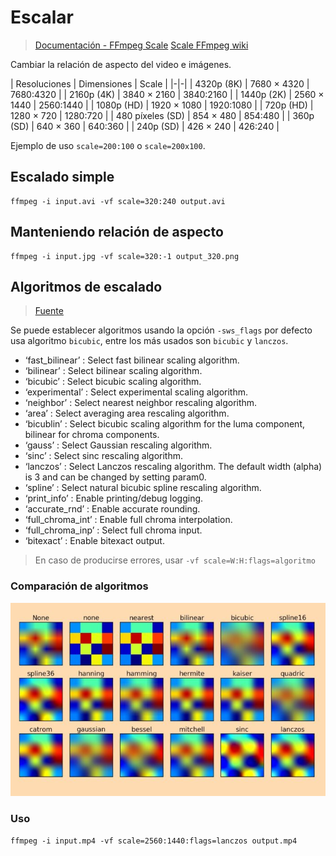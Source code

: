 # Escalar

> [Documentación - FFmpeg Scale](https://ffmpeg.org/ffmpeg-filters.html#scale)
> [Scale FFmpeg wiki](http://trac.ffmpeg.org/wiki/Scaling)


Cambiar la relación de aspecto del video e imágenes.

| Resoluciones | Dimensiones | Scale |
|-|-|
| 4320p (8K) | 7680 × 4320 | 7680:4320 |
| 2160p (4K) | 3840 × 2160 | 3840:2160 |
| 1440p (2K) | 2560 × 1440 | 2560:1440 |
| 1080p (HD) | 1920 × 1080 | 1920:1080 |
| 720p (HD) | 1280 × 720 | 1280:720 |
| 480 píxeles (SD) | 854 × 480 | 854:480 |
| 360p (SD) | 640 × 360 | 640:360 |
| 240p (SD) | 426 × 240 | 426:240 |


Ejemplo de uso `scale=200:100` o `scale=200x100`.


## Escalado simple

```
ffmpeg -i input.avi -vf scale=320:240 output.avi
```


## Manteniendo relación de aspecto

```
ffmpeg -i input.jpg -vf scale=320:-1 output_320.png
```

## Algoritmos de escalado

> [Fuente](https://write.corbpie.com/a-guide-to-upscaling-or-downscaling-video-with-ffmpeg/)

Se puede establecer algoritmos usando la opción `-sws_flags` por defecto usa algoritmo `bicubic`, entre los más usados son `bicubic` y `lanczos`.


* ‘fast_bilinear’ : Select fast bilinear scaling algorithm.
* ‘bilinear’ : Select bilinear scaling algorithm.
* ‘bicubic’ : Select bicubic scaling algorithm.
* ‘experimental’ : Select experimental scaling algorithm.
* ‘neighbor’ : Select nearest neighbor rescaling algorithm.
* ‘area’ : Select averaging area rescaling algorithm.
* ‘bicublin’ : Select bicubic scaling algorithm for the luma component, bilinear for chroma components.
* ‘gauss’ : Select Gaussian rescaling algorithm.
* ‘sinc’ : Select sinc rescaling algorithm.
* ‘lanczos’ : Select Lanczos rescaling algorithm. The default width (alpha) is 3 and can be changed by setting param0.
* ‘spline’ : Select natural bicubic spline rescaling algorithm.
* ‘print_info’ : Enable printing/debug logging.
* ‘accurate_rnd’ : Enable accurate rounding.
* ‘full_chroma_int’ : Enable full chroma interpolation.
* ‘full_chroma_inp’ : Select full chroma input.
* ‘bitexact’ : Enable bitexact output. 

>
> En caso de producirse errores, usar `-vf scale=W:H:flags=algoritmo`
>


### Comparación de algoritmos

![](video-interpolation-outcomes-700x430.jpg)


### Uso

```
ffmpeg -i input.mp4 -vf scale=2560:1440:flags=lanczos output.mp4
```




